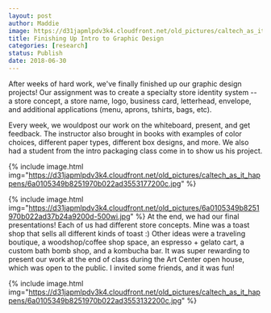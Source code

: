 ```yaml
---
layout: post
author: Maddie
image: https://d31japmlpdv3k4.cloudfront.net/old_pictures/caltech_as_it_happens/6a0105349b8251970b022ad39b5c5d200b.jpg
title: Finishing Up Intro to Graphic Design
categories: [research]
status: Publish
date: 2018-06-30
---
```



After weeks of hard work, we've finally finished up our graphic design projects! Our assignment was to create a specialty store identity system -- a store concept, a store name, logo, business card, letterhead, envelope, and additional applications (menu, aprons, tshirts, bags, etc).

Every week, we wouldpost our work on the whiteboard, present, and get feedback. The instructor also brought in books with examples of color choices, different paper types, different box designs, and more. We also had a student from the intro packaging class come in to show us his project.


{% include image.html img="https://d31japmlpdv3k4.cloudfront.net/old_pictures/caltech_as_it_happens/6a0105349b8251970b022ad3553177200c.jpg" %}


{% include image.html img="https://d31japmlpdv3k4.cloudfront.net/old_pictures/6a0105349b8251970b022ad37b24a9200d-500wi.jpg" %}
At the end, we had our final presentations! Each of us had different store concepts. Mine was a toast shop that sells all different kinds of toast :) Other ideas were a traveling boutique, a woodshop/coffee shop space, an espresso + gelato cart, a custom bath bomb shop, and a kombucha bar. It was super rewarding to present our work at the end of class during the Art Center open house, which was open to the public. I invited some friends, and it was fun!

{% include image.html img="https://d31japmlpdv3k4.cloudfront.net/old_pictures/caltech_as_it_happens/6a0105349b8251970b022ad3553132200c.jpg" %}
